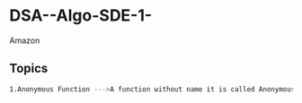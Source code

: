 # DSA--Algo-SDE-1-
Amazon


## Topics

<!-- ~~~1~~ -->
```bash
1.Anonymous Function --->A function without name it is called Anonymous function....
```